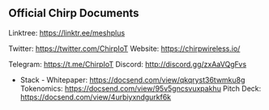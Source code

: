 ## Official Chirp Documents

Linktree:       https://linktr.ee/meshplus

Twitter:        https://twitter.com/ChirpIoT
Website:        https://chirpwireless.io/

Telegram:       https://t.me/ChirpIoT
Discord:        http://discord.gg/zxAaVQgFvs

- Stack -
Whitepaper:     https://docsend.com/view/qkqryst36twmku8g
Tokenomics:     https://docsend.com/view/95v5gncsvuxpakhu
Pitch Deck:     https://docsend.com/view/4urbiyxndgurkf6k 

